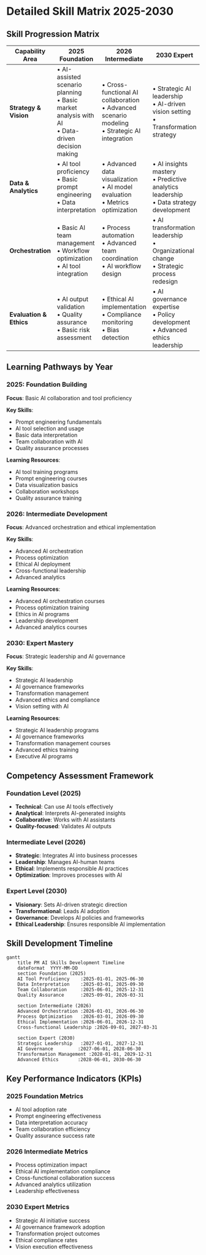 # Detailed Skill Matrix 2025-2030

## Skill Progression Matrix

| Capability Area | 2025 Foundation | 2026 Intermediate | 2030 Expert |
|----------------|-----------------|-------------------|-------------|
| **Strategy & Vision** | • AI-assisted scenario planning<br>• Basic market analysis with AI<br>• Data-driven decision making | • Cross-functional AI collaboration<br>• Advanced scenario modeling<br>• Strategic AI integration | • Strategic AI leadership<br>• AI-driven vision setting<br>• Transformation strategy |
| **Data & Analytics** | • AI tool proficiency<br>• Basic prompt engineering<br>• Data interpretation | • Advanced data visualization<br>• AI model evaluation<br>• Metrics optimization | • AI insights mastery<br>• Predictive analytics leadership<br>• Data strategy development |
| **Orchestration** | • Basic AI team management<br>• Workflow optimization<br>• AI tool integration | • Process automation<br>• Advanced team coordination<br>• AI workflow design | • AI transformation leadership<br>• Organizational change<br>• Strategic process redesign |
| **Evaluation & Ethics** | • AI output validation<br>• Quality assurance<br>• Basic risk assessment | • Ethical AI implementation<br>• Compliance monitoring<br>• Bias detection | • AI governance expertise<br>• Policy development<br>• Advanced ethics leadership |

## Learning Pathways by Year

### 2025: Foundation Building
**Focus**: Basic AI collaboration and tool proficiency

**Key Skills**:
- Prompt engineering fundamentals
- AI tool selection and usage
- Basic data interpretation
- Team collaboration with AI
- Quality assurance processes

**Learning Resources**:
- AI tool training programs
- Prompt engineering courses
- Data visualization basics
- Collaboration workshops
- Quality assurance training

### 2026: Intermediate Development
**Focus**: Advanced orchestration and ethical implementation

**Key Skills**:
- Advanced AI orchestration
- Process optimization
- Ethical AI deployment
- Cross-functional leadership
- Advanced analytics

**Learning Resources**:
- Advanced AI orchestration courses
- Process optimization training
- Ethics in AI programs
- Leadership development
- Advanced analytics courses

### 2030: Expert Mastery
**Focus**: Strategic leadership and AI governance

**Key Skills**:
- Strategic AI leadership
- AI governance frameworks
- Transformation management
- Advanced ethics and compliance
- Vision setting with AI

**Learning Resources**:
- Strategic AI leadership programs
- AI governance frameworks
- Transformation management courses
- Advanced ethics training
- Executive AI programs

## Competency Assessment Framework

### Foundation Level (2025)
- **Technical**: Can use AI tools effectively
- **Analytical**: Interprets AI-generated insights
- **Collaborative**: Works with AI assistants
- **Quality-focused**: Validates AI outputs

### Intermediate Level (2026)
- **Strategic**: Integrates AI into business processes
- **Leadership**: Manages AI-human teams
- **Ethical**: Implements responsible AI practices
- **Optimization**: Improves processes with AI

### Expert Level (2030)
- **Visionary**: Sets AI-driven strategic direction
- **Transformational**: Leads AI adoption
- **Governance**: Develops AI policies and frameworks
- **Ethical Leadership**: Ensures responsible AI implementation

## Skill Development Timeline

```mermaid
gantt
    title PM AI Skills Development Timeline
    dateFormat  YYYY-MM-DD
    section Foundation (2025)
    AI Tool Proficiency    :2025-01-01, 2025-06-30
    Data Interpretation    :2025-03-01, 2025-09-30
    Team Collaboration     :2025-06-01, 2025-12-31
    Quality Assurance      :2025-09-01, 2026-03-31
    
    section Intermediate (2026)
    Advanced Orchestration :2026-01-01, 2026-06-30
    Process Optimization   :2026-03-01, 2026-09-30
    Ethical Implementation :2026-06-01, 2026-12-31
    Cross-functional Leadership :2026-09-01, 2027-03-31
    
    section Expert (2030)
    Strategic Leadership   :2027-01-01, 2027-12-31
    AI Governance         :2027-06-01, 2028-06-30
    Transformation Management :2028-01-01, 2029-12-31
    Advanced Ethics       :2028-06-01, 2030-06-30
```

## Key Performance Indicators (KPIs)

### 2025 Foundation Metrics
- AI tool adoption rate
- Prompt engineering effectiveness
- Data interpretation accuracy
- Team collaboration efficiency
- Quality assurance success rate

### 2026 Intermediate Metrics
- Process optimization impact
- Ethical AI implementation compliance
- Cross-functional collaboration success
- Advanced analytics utilization
- Leadership effectiveness

### 2030 Expert Metrics
- Strategic AI initiative success
- AI governance framework adoption
- Transformation project outcomes
- Ethical compliance rates
- Vision execution effectiveness
